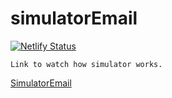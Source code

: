 # simulatorEmail

[![Netlify Status](https://api.netlify.com/api/v1/badges/ddb6121d-4c97-4cae-bb7d-6bb135ef82e3/deploy-status)](https://app.netlify.com/sites/musing-brahmagupta-49d39f/deploys)

```shell
Link to watch how simulator works.
```

[SimulatorEmail](musing-brahmagupta-49d39f.netlify.app)
